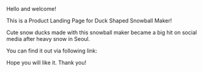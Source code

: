 Hello and welcome!

This is a Product Landing Page for Duck Shaped Snowball Maker!

Cute snow ducks made with this snowball maker became a big hit on social media
after heavy snow in Seoul.

You can find it out via following link:

Hope you will like it. Thank you!
